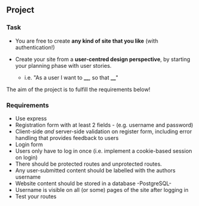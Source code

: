 ## Project

### Task

- You are free to create **any kind of site that you like** (with authentication!)

- Create your site from a **user-centred design perspective**, by starting your planning phase with user stories.
  - i.e. "As a user I want to **\_\_**, so that **\_\_**"

The aim of the project is to fulfill the requirements below!

### Requirements

- Use express
- Registration form with at least 2 fields - (e.g. username and password)
- Client-side _and_ server-side validation on register form, including error handling that provides feedback to users
- Login form
- Users only have to log in once (i.e. implement a cookie-based session on login)
- There should be protected routes and unprotected routes.
- Any user-submitted content should be labelled with the authors username
- Website content should be stored in a database -PostgreSQL-
- Username is visible on all (or some) pages of the site after logging in
- Test your routes
